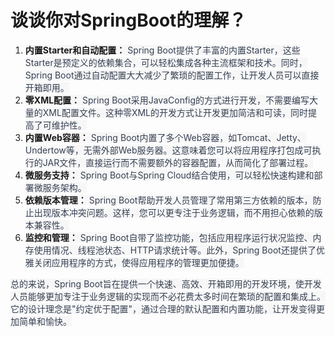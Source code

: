 # 谈谈你对SpringBoot的理解？

1. **<font style="background-color:rgb(247, 247, 248);">内置Starter和自动配置：</font>**<font style="color:rgb(55, 65, 81);background-color:rgb(247, 247, 248);"> Spring Boot提供了丰富的内置Starter，这些Starter是预定义的依赖集合，可以轻松集成各种主流框架和技术。同时，Spring Boot通过自动配置大大减少了繁琐的配置工作，让开发人员可以直接开箱即用。</font>
2. **<font style="background-color:rgb(247, 247, 248);">零XML配置：</font>**<font style="color:rgb(55, 65, 81);background-color:rgb(247, 247, 248);"> Spring Boot采用JavaConfig的方式进行开发，不需要编写大量的XML配置文件。这种零XML的开发方式让开发更加简洁和可读，同时提高了可维护性。</font>
3. **<font style="background-color:rgb(247, 247, 248);">内置Web容器：</font>**<font style="color:rgb(55, 65, 81);background-color:rgb(247, 247, 248);"> Spring Boot内置了多个Web容器，如Tomcat、Jetty、Undertow等，无需外部Web服务器。这意味着您可以将应用程序打包成可执行的JAR文件，直接运行而不需要额外的容器配置，从而简化了部署过程。</font>
4. **<font style="background-color:rgb(247, 247, 248);">微服务支持：</font>**<font style="color:rgb(55, 65, 81);background-color:rgb(247, 247, 248);"> Spring Boot与Spring Cloud结合使用，可以轻松快速构建和部署微服务架构。</font>
5. **<font style="background-color:rgb(247, 247, 248);">依赖版本管理：</font>**<font style="color:rgb(55, 65, 81);background-color:rgb(247, 247, 248);"> Spring Boot帮助开发人员管理了常用第三方依赖的版本，防止出现版本冲突问题。这样，您可以更专注于业务逻辑，而不用担心依赖的版本兼容性。</font>
6. **<font style="background-color:rgb(247, 247, 248);">监控和管理：</font>**<font style="color:rgb(55, 65, 81);background-color:rgb(247, 247, 248);"> Spring Boot自带了监控功能，包括应用程序运行状况监控、内存使用情况、线程池状态、HTTP请求统计等。此外，Spring Boot还提供了优雅关闭应用程序的方式，使得应用程序的管理更加便捷。</font>

<font style="color:rgb(55, 65, 81);background-color:rgb(247, 247, 248);">总的来说，Spring Boot旨在提供一个快速、高效、开箱即用的开发环境，使开发人员能够更加专注于业务逻辑的实现而不必花费太多时间在繁琐的配置和集成上。它的设计理念是"约定优于配置"，通过合理的默认配置和内置功能，让开发变得更加简单和愉快。</font>


